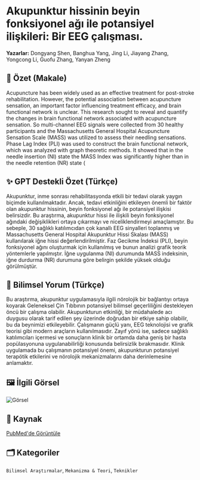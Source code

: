 # Akupunktur hissinin beyin fonksiyonel ağı ile potansiyel ilişkileri: Bir EEG çalışması.

**Yazarlar:** Dongyang Shen, Banghua Yang, Jing Li, Jiayang Zhang, Yongcong Li, Guofu Zhang, Yanyan Zheng

## 🧬 Özet (Makale)
Acupuncture has been widely used as an effective treatment for post-stroke rehabilitation. However, the potential association between acupuncture sensation, an important factor influencing treatment efficacy, and brain functional network is unclear. This research sought to reveal and quantify the changes in brain functional network associated with acupuncture sensation. So multi-channel EEG signals were collected from 30 healthy participants and the Massachusetts General Hospital Acupuncture Sensation Scale (MASS) was utilized to assess their needling sensations. Phase Lag Index (PLI) was used to construct the brain functional network, which was analyzed with graph theoretic methods. It showed that in the needle insertion (NI) state the MASS Index was significantly higher than in the needle retention (NR) state (

## ✨ GPT Destekli Özet (Türkçe)
Akupunktur, inme sonrası rehabilitasyonda etkili bir tedavi olarak yaygın biçimde kullanılmaktadır. Ancak, tedavi etkinliğini etkileyen önemli bir faktör olan akupunktur hissinin, beyin fonksiyonel ağı ile potansiyel ilişkisi belirsizdir. Bu araştırma, akupunktur hissi ile ilişkili beyin fonksiyonel ağındaki değişiklikleri ortaya çıkarmayı ve niceliklendirmeyi amaçlamıştır. Bu sebeple, 30 sağlıklı katılımcıdan çok kanallı EEG sinyalleri toplanmış ve Massachusetts General Hospital Akupunktur Hissi Skalası (MASS) kullanılarak iğne hissi değerlendirilmiştir. Faz Gecikme İndeksi (PLI), beyin fonksiyonel ağını oluşturmak için kullanılmış ve bunun analizi grafik teorik yöntemlerle yapılmıştır. İğne uygulanma (NI) durumunda MASS indeksinin, iğne durdurma (NR) durumuna göre belirgin şekilde yüksek olduğu görülmüştür.

## 🧠 Bilimsel Yorum (Türkçe)
Bu araştırma, akupunktur uygulamasıyla ilgili nörolojik bir bağlantıyı ortaya koyarak Geleneksel Çin Tıbbının potansiyel bilimsel geçerliliğini destekleyen öncü bir çalışma olabilir. Akupunkturun etkinliği, bir müdahalede acı duygusu olarak tarif edilen şey üzerinde doğrudan bir etkiye sahip olabilir, bu da beynimizi etkileyebilir. Çalışmanın güçlü yanı, EEG teknolojisi ve grafik teorisi gibi modern araçların kullanılmasıdır. Zayıf yönü ise, sadece sağlıklı katılımcıları içermesi ve sonuçların klinik bir ortamda daha geniş bir hasta popülasyonuna uygulanabilirliği konusunda belirsizlik bırakmasıdır. Klinik uygulamada bu çalışmanın potansiyel önemi, akupunkturun potansiyel terapötik etkilerini ve nörolojik mekanizmalarını daha derinlemesine anlamaktır.

## 🖼️ İlgili Görsel
![Görsel](https://oaidalleapiprodscus.blob.core.windows.net/private/org-bb2jTKorMyGA6Ae9CBZIHTY6/user-WkL0nDv4yLhNmEZntVH46o5I/img-O7kCnag3sEryIXiesOT3z3ow.png?st=2025-03-29T12%3A22%3A59Z&se=2025-03-29T14%3A22%3A59Z&sp=r&sv=2024-08-04&sr=b&rscd=inline&rsct=image/png&skoid=d505667d-d6c1-4a0a-bac7-5c84a87759f8&sktid=a48cca56-e6da-484e-a814-9c849652bcb3&skt=2025-03-28T23%3A19%3A34Z&ske=2025-03-29T23%3A19%3A34Z&sks=b&skv=2024-08-04&sig=iD1eP932jAG7lbQa15yMCBamgWLHXadRWptQlFwoAj0%3D)

## 🔗 Kaynak
[PubMed'de Görüntüle](https://pubmed.ncbi.nlm.nih.gov/40099217/)

## 🗂️ Kategoriler
`Bilimsel Araştırmalar`, `Mekanizma & Teori`, `Teknikler`

